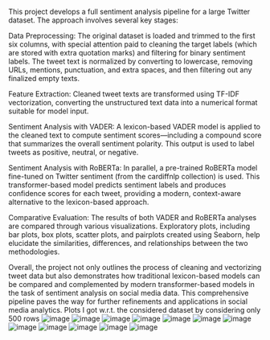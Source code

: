 This project develops a full sentiment analysis pipeline for a large Twitter dataset. The approach involves several key stages:

Data Preprocessing: The original dataset is loaded and trimmed to the first six columns, with special attention paid to cleaning the target labels (which are stored with extra quotation marks) and filtering for binary sentiment labels. The tweet text is normalized by converting to lowercase, removing URLs, mentions, punctuation, and extra spaces, and then filtering out any finalized empty texts.

Feature Extraction: Cleaned tweet texts are transformed using TF-IDF vectorization, converting the unstructured text data into a numerical format suitable for model input.

Sentiment Analysis with VADER: A lexicon-based VADER model is applied to the cleaned text to compute sentiment scores—including a compound score that summarizes the overall sentiment polarity. This output is used to label tweets as positive, neutral, or negative.

Sentiment Analysis with RoBERTa: In parallel, a pre-trained RoBERTa model fine-tuned on Twitter sentiment (from the cardiffnlp collection) is used. This transformer-based model predicts sentiment labels and produces confidence scores for each tweet, providing a modern, context-aware alternative to the lexicon-based approach.

Comparative Evaluation: The results of both VADER and RoBERTa analyses are compared through various visualizations. Exploratory plots, including bar plots, box plots, scatter plots, and pairplots created using Seaborn, help elucidate the similarities, differences, and relationships between the two methodologies.

Overall, the project not only outlines the process of cleaning and vectorizing tweet data but also demonstrates how traditional lexicon-based models can be compared and complemented by modern transformer-based models in the task of sentiment analysis on social media data. This comprehensive pipeline paves the way for further refinements and applications in social media analytics.
Plots I got w.r.t. the considered dataset by considering only 500 rows
![image](https://github.com/user-attachments/assets/e5f8a9b2-7129-4b92-aa5a-0d88d55c8952)
![image](https://github.com/user-attachments/assets/62f40516-a73e-4b9d-bea3-37322603e3f3)
![image](https://github.com/user-attachments/assets/d6c0e0b2-405e-43f1-b98e-65f1b4197555)
![image](https://github.com/user-attachments/assets/93f4b723-79af-47d1-8e0d-c44e599bcb28)
![image](https://github.com/user-attachments/assets/dc73edf2-3cca-4b72-9788-16fba360c8bc)
![image](https://github.com/user-attachments/assets/d063a615-68c8-4c86-b680-faf3ffa02060)
![image](https://github.com/user-attachments/assets/8cbb625b-8d29-42f5-ab6c-094deeac0439)
![image](https://github.com/user-attachments/assets/12030882-a8f8-4adb-934d-6e0a4e869f6b)
![image](https://github.com/user-attachments/assets/248ad251-2775-4a98-b03e-81c34a86b407)
![image](https://github.com/user-attachments/assets/633a4cdf-60e1-4b57-9c6c-a8903738f901)
![image](https://github.com/user-attachments/assets/160afefa-3033-4350-a6a7-2f069e561437)
![image](https://github.com/user-attachments/assets/3806a34f-96a8-45d7-bc57-b9424d9aa6ef)






